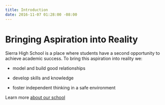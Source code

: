 ```yaml
---
title: Introduction
date: 2016-11-07 01:28:00 -08:00
---
```


# Bringing Aspiration into Reality

Sierra High School is a place where students have a second opportunity to achieve academic success. To bring this aspiration into reality we:

* model and build good relationships

* develop skills and knowledge

* foster independent thinking in a safe environment

Learn more [about our school](/about)